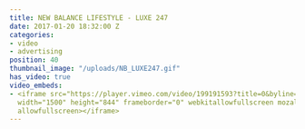 ```yaml
---
title: NEW BALANCE LIFESTYLE - LUXE 247
date: 2017-01-20 18:32:00 Z
categories:
- video
- advertising
position: 40
thumbnail_image: "/uploads/NB_LUXE247.gif"
has_video: true
video_embeds:
- <iframe src="https://player.vimeo.com/video/199191593?title=0&byline=0&portrait=0"
  width="1500" height="844" frameborder="0" webkitallowfullscreen mozallowfullscreen
  allowfullscreen></iframe>
---
```


